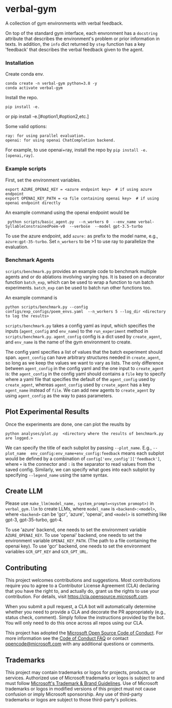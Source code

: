 # verbal-gym

A collection of gym environments with verbal feedback.

On top of the standard gym interface, each envronment has a
`docstring` attribute that describes the environment's problem or prior information in texts. In addition, the `info` dict returned by `step` function has a key 'feedback' that describes the verbal feedback given to the agent.


### Installation

Create conda env.

    conda create -n verbal-gym python=3.8 -y
    conda activate verbal-gym

Install the repo.

    pip install -e.
or
    pip install -e.[#option1,#option2,etc.]

Some valid options:

    ray: for using parallel evaluation.
    openai: for using openai ChatCompletion backend.

For example, to use openai+ray, install the repo by `pip install -e.[openai,ray]`.

### Example scripts

First, set the environment variables.

    export AZURE_OPENAI_KEY = <azure endpoint key>  # if using azure endpoint
    export OPENAI_KEY_PATH = <a file containing openai key>  # if using openai endpoint directly

An example command using the openai endpoint would be

     python scripts/basic_agent.py  --n_workers 0  --env_name verbal-SyllableConstrainedPoem-v0  --verbose  --model gpt-3.5-turbo

To use the azure endpoint, add `azure:` as prefix to the model name, e.g., `azure:gpt-35-turbo`. Set `n_workers` to be >1 to use ray to parallelize the evaluation.


### Benchmark Agents

`scripts/benchmark.py` provides an example code to benchmark multiple agents and or do ablations involving varying hps. It is based on a decorator function `batch_exp`, which can be used to wrap a function to run batch experiments. `batch_exp` can be used to batch run other functions too.

An example command is

    python scripts/benchmark.py --config configs/exp_configs/poem_envs.yaml  --n_workers 5 --log_dir <directory to log the results>



`scripts/benchmark.py` takes a config yaml as input, which specifies the inputs (`agent_config` and `env_name`) to the `run_experiment` method in `scripts/benchmark.py`. `agent_config` config is a dict used by `create_agent`, and `env_name` is the name of the gym environment to create.

The config yaml specifies a list of values that the batch experiment should span. `agent_config` can have arbitrary structures needed in `create_agent`, so long as we keep the values we want to vary as lists. The only difference between `agent_config` in the config yaml and the one input to  `create_agent` is: the `agent_config` in the config yaml should contains a `file` key to specify where a yaml file that specifies the default of the `agent_config` used by `create_agent`, whereas `agent_config` used by `create_agent` has a key `agent_name` instead of `file`. We can add new agents to `create_agent` by using `agent_config` as the way to pass parameters.


## Plot Experimental Results

Once the experiments are done, one can plot the reuslts by

    python analyses/plot.py  <directory where the results of benchmark.py are logged.>

We can specify the title of each subplot by passing `--plot_name`. E.g., `--plot_name  env_config:env_name+env_config:feedback` means each subplot would be defined by a combination of `config['env_config']['feedback']`, where `+` is the connector and `:` is the separator to read values from the saved config. Similarly, we can specify what goes into each subplot by specifying `--legend_name` using the same syntax.


## Create LLM

Please use `make_llm(model_name, system_prompt=<system promopt>)` in `verbal_gym.llm` to create LLMs, where `model_name` is `<backend>:<model>`, where `<backend>` can be 'gcr', 'azure', 'openai', and `<model>` is something like gpt-3, gpt-35-turbo, gpt-4.

To use 'azure' backend, one needs to set the environment variable `AZURE_OPENAI_KEY`.
To use 'openai' backend, one needs to set the environment variable `OPENAI_KEY_PATH`. (The path to a file containing the openai key).
To use 'gcr' backend, one needs to set the environment variables `GCR_GPT_KEY` and `GCR_GPT_URL`.


## Contributing

This project welcomes contributions and suggestions.  Most contributions require you to agree to a
Contributor License Agreement (CLA) declaring that you have the right to, and actually do, grant us
the rights to use your contribution. For details, visit https://cla.opensource.microsoft.com.

When you submit a pull request, a CLA bot will automatically determine whether you need to provide
a CLA and decorate the PR appropriately (e.g., status check, comment). Simply follow the instructions
provided by the bot. You will only need to do this once across all repos using our CLA.

This project has adopted the [Microsoft Open Source Code of Conduct](https://opensource.microsoft.com/codeofconduct/).
For more information see the [Code of Conduct FAQ](https://opensource.microsoft.com/codeofconduct/faq/) or
contact [opencode@microsoft.com](mailto:opencode@microsoft.com) with any additional questions or comments.

## Trademarks

This project may contain trademarks or logos for projects, products, or services. Authorized use of Microsoft
trademarks or logos is subject to and must follow
[Microsoft's Trademark & Brand Guidelines](https://www.microsoft.com/en-us/legal/intellectualproperty/trademarks/usage/general).
Use of Microsoft trademarks or logos in modified versions of this project must not cause confusion or imply Microsoft sponsorship.
Any use of third-party trademarks or logos are subject to those third-party's policies.